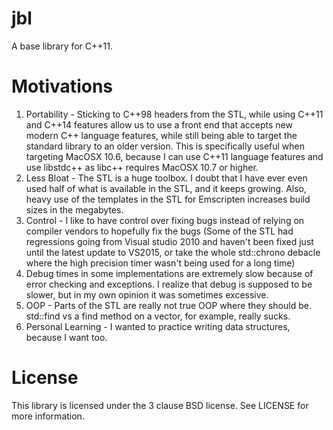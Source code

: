 # jbl
A base library for C++11.

# Motivations
1) Portability - Sticking to C++98 headers from the STL, while using C++11 and C++14 features allow us to use a front end that accepts new modern C++ language features, while still being able to target the standard library to an older version. This is specifically useful when targeting MacOSX 10.6, because I can use C++11 language features and use libstdc++ as libc++ requires MacOSX 10.7 or higher.
2) Less Bloat - The STL is a huge toolbox. I doubt that I have ever even used half of what is available in the STL, and it keeps growing. Also, heavy use of the templates in the STL for Emscripten increases build sizes in the megabytes.
3) Control - I like to have control over fixing bugs instead of relying on compiler vendors to hopefully fix the bugs (Some of the STL had regressions going from Visual studio 2010 and haven't been fixed just until the latest update to VS2015, or take the whole std::chrono debacle where the high precision timer wasn't being used for a long time)
4) Debug times in some implementations are extremely slow because of error checking and exceptions. I realize that debug is supposed to be slower, but in my own opinion it was sometimes excessive.
5) OOP - Parts of the STL are really not true OOP where they should be. std::find vs a find method on a vector, for example, really sucks.
6) Personal Learning - I wanted to practice writing data structures, because I want too.

# License
This library is licensed under the 3 clause BSD license. See LICENSE for more information.